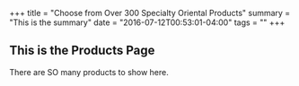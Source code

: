 +++
title = "Choose from Over 300 Specialty Oriental Products"
summary = "This is the summary"
date = "2016-07-12T00:53:01-04:00"
tags = ""
+++

## This is the Products Page

There are SO many products to show here.